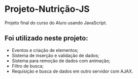 # Projeto-Nutrição-JS
Projeto final do curso do Aluro usando JavaScript.

## Foi utilizado neste projeto:
- Eventos e criação de elementos;
- Sistema de inserção e validação de dados;
- Sistema para remoção de dados com animação;
- Filtro de busca;
- Requisição e busca de dados em outro servidor com AJAX.
